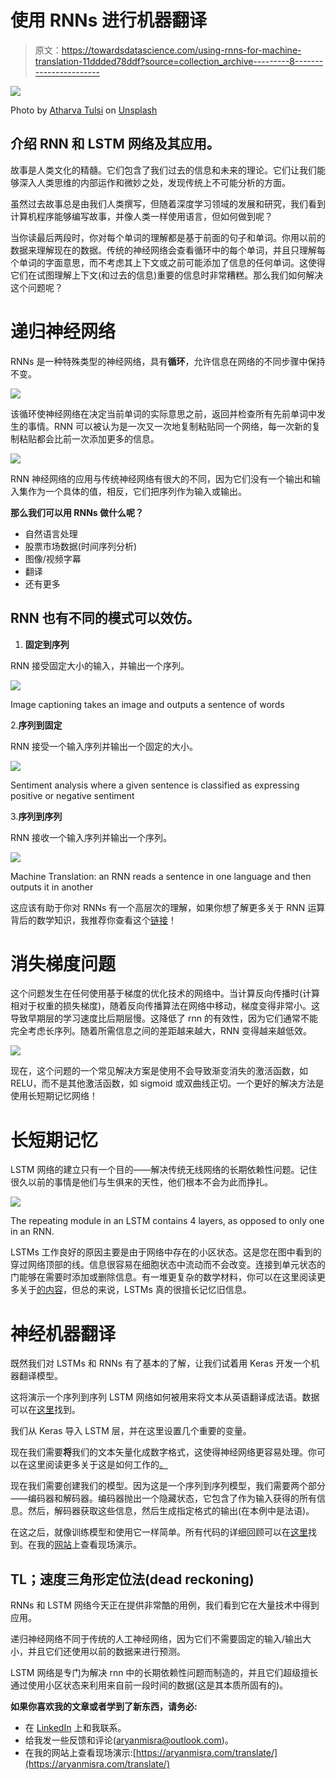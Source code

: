 # 使用 RNNs 进行机器翻译

> 原文：<https://towardsdatascience.com/using-rnns-for-machine-translation-11ddded78ddf?source=collection_archive---------8----------------------->

![](img/bab1b3a022ddad6abbfad6b4c7aa8ec4.png)

Photo by [Atharva Tulsi](https://unsplash.com/@atharva_tulsi) on [Unsplash](https://unsplash.com/photos/eQ7j390QAEs)

## 介绍 RNN 和 LSTM 网络及其应用。

故事是人类文化的精髓。它们包含了我们过去的信息和未来的理论。它们让我们能够深入人类思维的内部运作和微妙之处，发现传统上不可能分析的方面。

虽然过去故事总是由我们人类撰写，但随着深度学习领域的发展和研究，我们看到计算机程序能够编写故事，并像人类一样使用语言，但如何做到呢？

当你读最后两段时，你对每个单词的理解都是基于前面的句子和单词。你用以前的数据来理解现在的数据。传统的神经网络会查看循环中的每个单词，并且只理解每个单词的字面意思，而不考虑其上下文或之前可能添加了信息的任何单词。这使得它们在试图理解上下文(和过去的信息)重要的信息时非常糟糕。那么我们如何解决这个问题呢？

# 递归神经网络

RNNs 是一种特殊类型的神经网络，具有**循环**，允许信息在网络的不同步骤中保持不变。

![](img/019744560b8d3385567f86cddf9b17b5.png)

该循环使神经网络在决定当前单词的实际意思之前，返回并检查所有先前单词中发生的事情。RNN 可以被认为是一次又一次地复制粘贴同一个网络，每一次新的复制粘贴都会比前一次添加更多的信息。

![](img/12764b220dd5076f0a685c0c70eb5f2a.png)

RNN 神经网络的应用与传统神经网络有很大的不同，因为它们没有一个输出和输入集作为一个具体的值，相反，它们把序列作为输入或输出。

**那么我们可以用 RNNs 做什么呢？**

*   自然语言处理
*   股票市场数据(时间序列分析)
*   图像/视频字幕
*   翻译
*   还有更多

## RNN 也有不同的模式可以效仿。

1.  **固定到序列**

RNN 接受固定大小的输入，并输出一个序列。

![](img/18fb4bf900c507880a5e8a30bea877b0.png)

Image captioning takes an image and outputs a sentence of words

2.**序列到固定**

RNN 接受一个输入序列并输出一个固定的大小。

![](img/7b1ee5fe26134e75e88c96b44c266880.png)

Sentiment analysis where a given sentence is classified as expressing positive or negative sentiment

3.**序列到序列**

RNN 接收一个输入序列并输出一个序列。

![](img/5d24b671db4e8b43b5e502e517539e02.png)

Machine Translation: an RNN reads a sentence in one language and then outputs it in another

这应该有助于你对 RNNs 有一个高层次的理解，如果你想了解更多关于 RNN 运算背后的数学知识，我推荐你查看这个[链接](https://www.cs.toronto.edu/~tingwuwang/rnn_tutorial.pdf)！

# 消失梯度问题

这个问题发生在任何使用基于梯度的优化技术的网络中。当计算反向传播时(计算相对于权重的损失梯度)，随着反向传播算法在网络中移动，梯度变得非常小。这导致早期层的学习速度比后期层慢。这降低了 rnn 的有效性，因为它们通常不能完全考虑长序列。随着所需信息之间的差距越来越大，RNN 变得越来越低效。

![](img/9844be126ac1e3858aada391d49eb09a.png)

现在，这个问题的一个常见解决方案是使用不会导致渐变消失的激活函数，如 RELU，而不是其他激活函数，如 sigmoid 或双曲线正切。一个更好的解决方法是使用长短期记忆网络！

# 长短期记忆

LSTM 网络的建立只有一个目的——解决传统无线网络的长期依赖性问题。记住很久以前的事情是他们与生俱来的天性，他们根本不会为此而挣扎。

![](img/7f679cd776f4a5542bbd5dcb26e5b2f4.png)

The repeating module in an LSTM contains 4 layers, as opposed to only one in an RNN.

LSTMs 工作良好的原因主要是由于网络中存在的小区状态。这是您在图中看到的穿过网络顶部的线。信息很容易在细胞状态中流动而不会改变。连接到单元状态的门能够在需要时添加或删除信息。有一堆更复杂的数学材料，你可以在这里阅读更多关于[的内容](http://colah.github.io/posts/2015-08-Understanding-LSTMs/)，但总的来说，LSTMs 真的很擅长记忆旧信息。

# 神经机器翻译

既然我们对 LSTMs 和 RNNs 有了基本的了解，让我们试着用 Keras 开发一个机器翻译模型。

这将演示一个序列到序列 LSTM 网络如何被用来将文本从英语翻译成法语。数据可以在[这里](http://www.manythings.org/anki/fra-eng.zip)找到。

我们从 Keras 导入 LSTM 层，并在这里设置几个重要的变量。

现在我们需要**将**我们的文本矢量化成数字格式，这使得神经网络更容易处理。你可以在这里阅读更多关于这是如何工作的[。](https://medium.com/@paritosh_30025/natural-language-processing-text-data-vectorization-af2520529cf7)

现在我们需要创建我们的模型。因为这是一个序列到序列模型，我们需要两个部分——编码器和解码器。编码器抛出一个隐藏状态，它包含了作为输入获得的所有信息。然后，解码器获取这些信息，然后生成指定格式的输出(在本例中是法语)。

在这之后，就像训练模型和使用它一样简单。所有代码的详细回顾可以在[这里](https://github.com/keras-team/keras/blob/master/examples/lstm_seq2seq.py)找到。在我的[网站](https://aryanmisra.com/translate/)上查看现场演示。

## TL；速度三角形定位法(dead reckoning)

RNNs 和 LSTM 网络今天正在提供非常酷的用例，我们看到它在大量技术中得到应用。

递归神经网络不同于传统的人工神经网络，因为它们不需要固定的输入/输出大小，并且它们还使用以前的数据来进行预测。

LSTM 网络是专门为解决 rnn 中的长期依赖性问题而制造的，并且它们超级擅长通过使用小区状态来利用来自前一段时间的数据(这是其本质所固有的)。

**如果你喜欢我的文章或者学到了新东西，请务必:**

*   在 [LinkedIn](https://www.linkedin.com/in/aryan-misra/) 上和我联系。
*   给我发一些反馈和评论(aryanmisra@outlook.com)。
*   在我的网站上查看现场演示:[https://aryanmisra.com/translate/](https://aryanmisra.com/translate/)